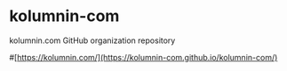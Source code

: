 # kolumnin-com
kolumnin.com GitHub organization repository


#[https://kolumnin.com/](https://kolumnin-com.github.io/kolumnin-com/)
